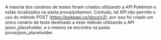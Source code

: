 A maioria dos cenários de testes foram criados utilizando a API Pokémon e estão localizados na pasta prova/pokemon. Contudo, tal API não permite o uso do método POST 
(https://pokeapi.co/docs/v2), por isso foi criado um único cenário de teste destinado a esse método utilizando a API jason_placeholder, e o mesmo se encontra na pasta 
prova/json_placeholder.